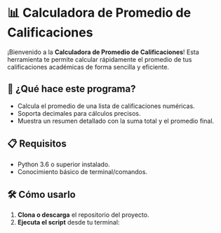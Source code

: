 # 📊 Calculadora de Promedio de Calificaciones

¡Bienvenido a la **Calculadora de Promedio de Calificaciones**! Esta herramienta te permite calcular rápidamente el promedio de tus calificaciones académicas de forma sencilla y eficiente.

## 🚀 ¿Qué hace este programa?
- Calcula el promedio de una lista de calificaciones numéricas.
- Soporta decimales para cálculos precisos.
- Muestra un resumen detallado con la suma total y el promedio final.

## 📋 Requisitos
- Python 3.6 o superior instalado.
- Conocimiento básico de terminal/comandos.

## 🛠️ Cómo usarlo
1. **Clona o descarga** el repositorio del proyecto.
2. **Ejecuta el script** desde tu terminal: